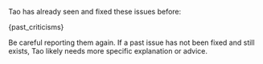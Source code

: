 Tao has already seen and fixed these issues before:

{past_criticisms}

Be careful reporting them again. If a past issue has not been fixed and still exists, Tao likely needs more specific 
explanation or advice.
